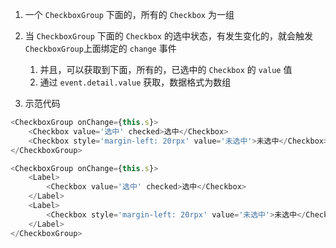 



1. 一个 `CheckboxGroup` 下面的，所有的 `Checkbox` 为一组
2. 当 `CheckboxGroup` 下面的 `Checkbox` 的选中状态，有发生变化的，就会触发 `CheckboxGroup`上面绑定的 `change` 事件
   1. 并且，可以获取到下面，所有的，已选中的 `Checkbox` 的 `value` 值
   2. 通过 `event.detail.value` 获取，数据格式为数组


3. 示范代码
```js
<CheckboxGroup onChange={this.s}>
    <Checkbox value='选中' checked>选中</Checkbox>
    <Checkbox style='margin-left: 20rpx' value='未选中'>未选中</Checkbox>
</CheckboxGroup>

<CheckboxGroup onChange={this.s}>
    <Label>
        <Checkbox value='选中' checked>选中</Checkbox>
    </Label>
    <Label>
        <Checkbox style='margin-left: 20rpx' value='未选中'>未选中</Checkbox>
    </Label>
</CheckboxGroup>
```
